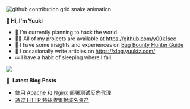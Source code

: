 <picture>
  <source media="(prefers-color-scheme: dark)" srcset="https://raw.githubusercontent.com/y00k1sec/y00k1sec/output/github-contribution-grid-snake-dark.svg">
  <source media="(prefers-color-scheme: light)" srcset="https://raw.githubusercontent.com/y00k1sec/y00k1sec/output/github-contribution-grid-snake.svg">
  <img alt="github contribution grid snake animation" src="https://raw.githubusercontent.com/y00k1sec/y00k1sec/output/github-contribution-grid-snake.svg">
</picture>

**👋 Hi, I'm Yuuki**

- 🌱 I’m currently planning to hack the world.
- 👨‍💻 All of my projects are available at <https://github.com/y00k1sec>
- 📙 I have some insights and experiences on [Bug Bounty Hunter Guide](https://bbhg.yuukiz.com)
- 📝 I occasionally write articles on <https://xlog.yuukiz.com/>
- 💤 I have a habit of sleeping where I fall.

![](https://komarev.com/ghpvc/?username=y00k1sec&color=orange)

<!-- ![y00k1sec](https://count.getloli.com/get/@y00k1sec?theme=rule34) -->

📕 &nbsp;**Latest Blog Posts**
<!-- BLOG-POST-LIST:START -->
- [使用 Apache 和 Nginx 部署测试反向代理](https://xlog.app/api/redirection?characterId=69223&noteId=2)
- [通过 HTTP 特征收集根域名资产](https://xlog.app/api/redirection?characterId=69223&noteId=1)
<!-- BLOG-POST-LIST:END -->

